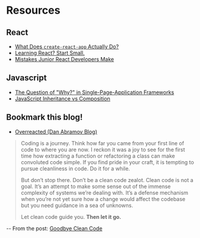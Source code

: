 # Resources

## React

* [What Does `create-react-app` Actually Do?](https://levelup.gitconnected.com/what-does-create-react-app-actually-do-73c899443d61)
* [Learning React? Start Small.](https://daveceddia.com/learning-react-start-small/)
* [Mistakes Junior React Developers Make](https://medium.com/frontend-digest/mistakes-junior-react-developers-make-c546b1af187d)

## Javascript

* [The Question of "Why?" in Single-Page-Application Frameworks](https://blog.logrocket.com/the-question-of-why-in-single-page-application-frameworks-91383446d0f5/)
* [JavaScript Inheritance vs Composition](https://ui.dev/javascript-inheritance-vs-composition/)

## Bookmark this blog!

* [Overreacted (Dan Abramov Blog)](https://overreacted.io/)

> Coding is a journey. Think how far you came from your first line of code to where you are now. I reckon it was a joy to see for the first time how extracting a function or refactoring a class can make convoluted code simple. If you find pride in your craft, it is tempting to pursue cleanliness in code. Do it for a while.
>
> But don’t stop there. Don’t be a clean code zealot. Clean code is not a goal. It’s an attempt to make some sense out of the immense complexity of systems we’re dealing with. It’s a defense mechanism when you’re not yet sure how a change would affect the codebase but you need guidance in a sea of unknowns.
>
> Let clean code guide you. __Then let it go.__

-- From the post: [Goodbye Clean Code](https://overreacted.io/goodbye-clean-code/)